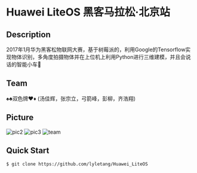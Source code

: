 # Huawei LiteOS 黑客马拉松·北京站

## Description
2017年1月华为黑客松物联网大赛，基于树莓派的，利用Google的Tensorflow实现物体识别，多角度拍摄物体并在上位机上利用Python进行三维建模，并且会说话的智能小车🚙

## Team
♠️♣️双色牌♥️♦️ (汤佳辉，张宗立，弓箭峰，彭柳，齐浩翔)

## Picture


![pic2](https://raw.githubusercontent.com/lyletang/Huawei_LiteOS/master/github-picture/pic2.jpg)
![pic3](https://raw.githubusercontent.com/lyletang/Huawei_LiteOS/master/github-picture/pic3.jpg)
![team](https://raw.githubusercontent.com/lyletang/Huawei_LiteOS/master/github-picture/team.jpg)

## Quick Start

`$ git clone https://github.com/lyletang/Huawei_LiteOS`


